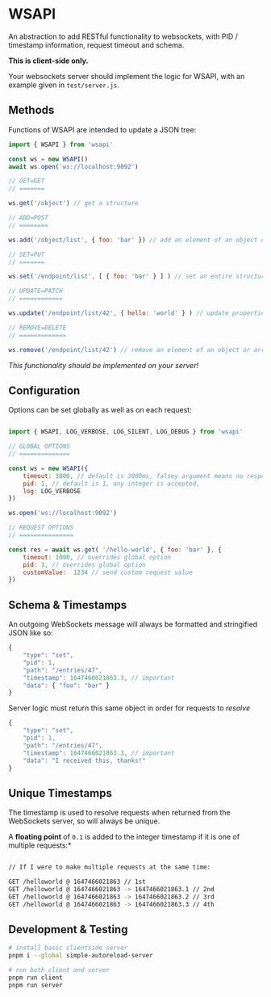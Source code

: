# WSAPI

An abstraction to add RESTful functionality to websockets, with PID / timestamp information, request timeout and schema.

**This is client-side only.**

Your websockets server should implement the logic for WSAPI, with an example given in `test/server.js`.

## Methods

Functions of WSAPI are intended to update a JSON tree:

```javascript
import { WSAPI } from 'wsapi'

const ws = new WSAPI()
await ws.open('ws://localhost:9092')

// GET=GET
// =======

ws.get('/object') // get a structure

// ADD=POST
// ========

ws.add('/object/list', { foo: 'bar' }) // add an element of an object or array

// SET=PUT
// =======

ws.set('/endpoint/list', [ { foo: 'bar' } ] ) // set an entire structure

// UPDATE=PATCH
// ============

ws.update('/endpoint/list/42', { hello: 'world' } ) // update properties of a structure

// REMOVE=DELETE
// =============

ws.remove('/endpoint/list/42') // remove an element of an object or array

```

*This functionality should be implemented on your server!*

## Configuration

Options can be set globally as well as on each request:

```javascript

import { WSAPI, LOG_VERBOSE, LOG_SILENT, LOG_DEBUG } from 'wsapi'

// GLOBAL OPTIONS
// ==============

const ws = new WSAPI({
	timeout: 3000, // default is 3000ms, falsey argument means no response is expected,
	pid: 1, // default is 1, any integer is accepted,
	log: LOG_VERBOSE
})

ws.open('ws://localhost:9092')

// REQUEST OPTIONS
// ===============

const res = await ws.get( '/hello-world', { foo: 'bar' }, {
	timeout: 1000, // overrides global option
	pid: 3, // overrides global option
	customValue:  1234 // send custom request value
})

```

## Schema & Timestamps

An outgoing WebSockets message will always be formatted and stringified JSON like so:

```javascript
{
	"type": "set",
	"pid": 1,
	"path": "/entries/47",
	"timestamp": 1647466021863.3, // important
	"data": { "foo": "bar" }
}
```

Server logic must return this same object in order for requests to *resolve*

```javascript
{
	"type": "set",
	"pid": 1,
	"path": "/entries/47",
	"timestamp": 1647466021863.3, // important
	"data": "I received this, thanks!"
}
```

## Unique Timestamps

The timestamp is used to resolve requests when returned from the WebSockets server, so will always be unique. 

A **floating point** of `0.1` is added to the integer timestamp if it is one of multiple requests:*

```bash

// If I were to make multiple requests at the same time:

GET /helloworld @ 1647466021863 // 1st
GET /helloworld @ 1647466021863 -> 1647466021863.1 // 2nd
GET /helloworld @ 1647466021863 -> 1647466021863.2 // 3rd
GET /helloworld @ 1647466021863 -> 1647466021863.3 // 4th

````

## Development & Testing

```zsh
# install basic clientside server
pnpm i --global simple-autoreload-server

# run both client and server
pnpm run client
pnpm run server
```
